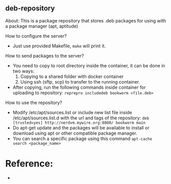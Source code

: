 ## deb-repository
About:
This is a package repository that stores .deb packages for using with a package manager (apt, aptitude)

How to configure the server?
- Just use provided Makefile, `make` will print it.

How to send packages to the server?
- You need to copy to root directory inside the container, it can be done in two ways:
	1. Copying to a shared folder with docker container
	2. Using ssh (sftp, scp) to transfer to the running container.
- After copying, run the following commands inside container for uploading to repository: `reprepro includedeb bookworm <file.deb>`

How to use the repository?
- Modify /etc/apt/sources.list or include new list file inside /etc/apt/sources.list.d with the url and tags of the repository: `deb [trusted=yes] http://nerdvm.mywire.org:8080/ bookworm main`
- Do apt-get update and the packages will be available to install or download using apt or other compatible package manager.
- You can search a specific package using this command
    `apt-cache search <package_name>`


# Reference:
- 
